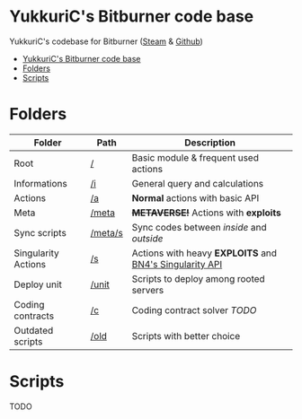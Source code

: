 # YukkuriC's Bitburner code base
YukkuriC's codebase for Bitburner ([Steam](https://store.steampowered.com/app/1812820/) & [Github](https://github.com/danielyxie/bitburner))

- [YukkuriC's Bitburner code base](#yukkurics-bitburner-code-base)
- [Folders](#folders)
- [Scripts](#scripts)

<!-- end header -->

# Folders
Folder|Path|Description
-|-|-
Root|[/](./)|Basic module & frequent used actions
Informations|[/i](./i)|General query and calculations
Actions|[/a](./a)|__Normal__ actions with basic API
Meta|[/meta](./meta)|~~__METAVERSE!__~~ Actions with __exploits__ 
Sync scripts|[/meta/s](./meta/s)|Sync codes between _inside_ and _outside_
Singularity Actions|[/s](./s)|Actions with heavy __EXPLOITS__ and [BN4's Singularity API](https://github.com/danielyxie/bitburner/blob/master/markdown/bitburner.singularity.md)
Deploy unit|[/unit](./unit)|Scripts to deploy among rooted servers
Coding contracts|[/c](./c)|Coding contract solver _TODO_
Outdated scripts|[/old](./old)|Scripts with better choice

# Scripts
TODO
